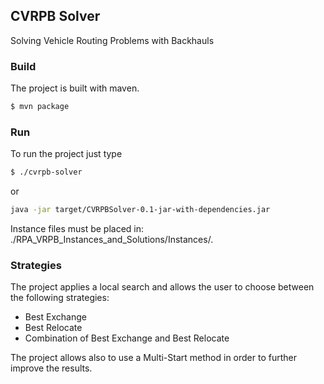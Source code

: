 ## CVRPB Solver
Solving Vehicle Routing Problems with Backhauls

### Build
The project is built with maven.
```bash
$ mvn package
```

### Run
To run the project just type
```bash
$ ./cvrpb-solver
```
or
```bash
java -jar target/CVRPBSolver-0.1-jar-with-dependencies.jar
```
Instance files must be placed in:
./RPA_VRPB_Instances_and_Solutions/Instances/.

### Strategies
The project applies a local search and allows the user to choose between the following strategies:
* Best Exchange
* Best Relocate
* Combination of Best Exchange and Best Relocate

The project allows also to use a Multi-Start method in order to further improve the results.
